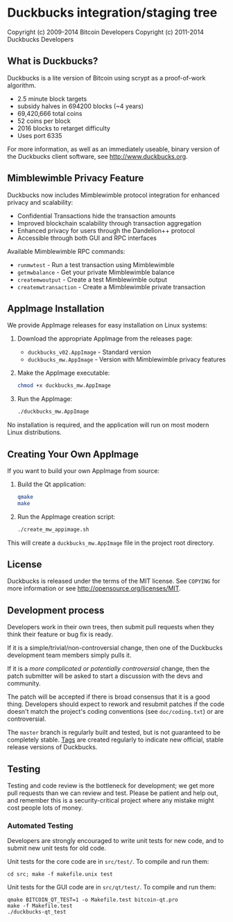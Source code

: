Duckbucks integration/staging tree
================================


Copyright (c) 2009-2014 Bitcoin Developers
Copyright (c) 2011-2014 Duckbucks Developers

What is Duckbucks?
----------------

Duckbucks is a lite version of Bitcoin using scrypt as a proof-of-work algorithm.
 - 2.5 minute block targets
 - subsidy halves in 694200 blocks (~4 years)
 - 69,420,666 total coins
 - 52 coins per block
 - 2016 blocks to retarget difficulty
 - Uses port 6335

For more information, as well as an immediately useable, binary version of
the Duckbucks client software, see http://www.duckbucks.org.

Mimblewimble Privacy Feature
---------------------------

Duckbucks now includes Mimblewimble protocol integration for enhanced privacy and scalability:

 - Confidential Transactions hide the transaction amounts
 - Improved blockchain scalability through transaction aggregation
 - Enhanced privacy for users through the Dandelion++ protocol
 - Accessible through both GUI and RPC interfaces

Available Mimblewimble RPC commands:
 - `runmwtest` - Run a test transaction using Mimblewimble
 - `getmwbalance` - Get your private Mimblewimble balance
 - `createmwoutput` - Create a test Mimblewimble output
 - `createmwtransaction` - Create a Mimblewimble private transaction

AppImage Installation
-------------------

We provide AppImage releases for easy installation on Linux systems:

1. Download the appropriate AppImage from the releases page:
   - `duckbucks_v02.AppImage` - Standard version
   - `duckbucks_mw.AppImage` - Version with Mimblewimble privacy features

2. Make the AppImage executable:
   ```bash
   chmod +x duckbucks_mw.AppImage
   ```

3. Run the AppImage:
   ```bash
   ./duckbucks_mw.AppImage
   ```

No installation is required, and the application will run on most modern Linux distributions.

Creating Your Own AppImage
-------------------------

If you want to build your own AppImage from source:

1. Build the Qt application:
   ```bash
   qmake
   make
   ```

2. Run the AppImage creation script:
   ```bash
   ./create_mw_appimage.sh
   ```

This will create a `duckbucks_mw.AppImage` file in the project root directory.

License
-------

Duckbucks is released under the terms of the MIT license. See `COPYING` for more
information or see http://opensource.org/licenses/MIT.

Development process
-------------------

Developers work in their own trees, then submit pull requests when they think
their feature or bug fix is ready.

If it is a simple/trivial/non-controversial change, then one of the Duckbucks
development team members simply pulls it.

If it is a *more complicated or potentially controversial* change, then the patch
submitter will be asked to start a discussion with the devs and community.

The patch will be accepted if there is broad consensus that it is a good thing.
Developers should expect to rework and resubmit patches if the code doesn't
match the project's coding conventions (see `doc/coding.txt`) or are
controversial.

The `master` branch is regularly built and tested, but is not guaranteed to be
completely stable. [Tags](https://github.com/duckbucks-project/duckbucks/tags) are created
regularly to indicate new official, stable release versions of Duckbucks.

Testing
-------

Testing and code review is the bottleneck for development; we get more pull
requests than we can review and test. Please be patient and help out, and
remember this is a security-critical project where any mistake might cost people
lots of money.

### Automated Testing

Developers are strongly encouraged to write unit tests for new code, and to
submit new unit tests for old code.

Unit tests for the core code are in `src/test/`. To compile and run them:

    cd src; make -f makefile.unix test

Unit tests for the GUI code are in `src/qt/test/`. To compile and run them:

    qmake BITCOIN_QT_TEST=1 -o Makefile.test bitcoin-qt.pro
    make -f Makefile.test
    ./duckbucks-qt_test
